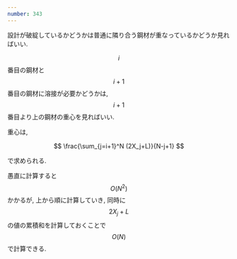 ```yaml
---
number: 343
---
```

設計が破綻しているかどうかは普通に隣り合う鋼材が重なっているかどうか見ればいい.

$$ i $$ 番目の鋼材と $$ i+1 $$ 番目の鋼材に溶接が必要かどうかは, $$ i+1 $$ 番目より上の鋼材の重心を見ればいい.

重心は,

$$
\frac{\sum_{j=i+1}^N (2X_j+L)}{N-j+1}
$$

で求められる.

愚直に計算すると $$ O(N^2) $$ かかるが, 上から順に計算していき, 同時に $$ 2X_j + L $$ の値の累積和を計算しておくことで $$ O(N) $$ で計算できる.
